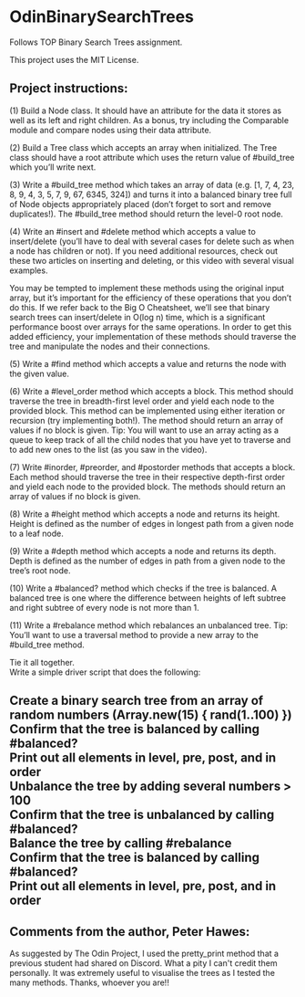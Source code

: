 # OdinBinarySearchTrees
Follows TOP Binary Search Trees assignment.

This project uses the MIT License.

Project instructions:
-----------------------------------

(1) Build a Node class. It should have an attribute for the data it stores as well as its left and right children. As a bonus, try including the Comparable module and compare nodes using their data attribute.

(2) Build a Tree class which accepts an array when initialized. The Tree class should have a root attribute which uses the return value of #build_tree which you’ll write next.

(3) Write a #build_tree method which takes an array of data (e.g. [1, 7, 4, 23, 8, 9, 4, 3, 5, 7, 9, 67, 6345, 324]) and turns it into a balanced binary tree full of Node objects appropriately placed (don’t forget to sort and remove duplicates!). The #build_tree method should return the level-0 root node.

(4) Write an #insert and #delete method which accepts a value to insert/delete (you’ll have to deal with several cases for delete such as when a node has children or not). If you need additional resources, check out these two articles on inserting and deleting, or this video with several visual examples.

You may be tempted to implement these methods using the original input array, but it’s important for the efficiency of these operations that you don’t do this. If we refer back to the Big O Cheatsheet, we’ll see that binary search trees can insert/delete in O(log n) time, which is a significant performance boost over arrays for the same operations. In order to get this added efficiency, your implementation of these methods should traverse the tree and manipulate the nodes and their connections.

(5) Write a #find method which accepts a value and returns the node with the given value.

(6) Write a #level_order method which accepts a block. This method should traverse the tree in breadth-first level order and yield each node to the provided block. This method can be implemented using either iteration or recursion (try implementing both!). The method should return an array of values if no block is given. Tip: You will want to use an array acting as a queue to keep track of all the child nodes that you have yet to traverse and to add new ones to the list (as you saw in the video).

(7) Write #inorder, #preorder, and #postorder methods that accepts a block. Each method should traverse the tree in their respective depth-first order and yield each node to the provided block. The methods should return an array of values if no block is given.

(8) Write a #height method which accepts a node and returns its height. Height is defined as the number of edges in longest path from a given node to a leaf node.

(9) Write a #depth method which accepts a node and returns its depth. Depth is defined as the number of edges in path from a given node to the tree’s root node.

(10) Write a #balanced? method which checks if the tree is balanced. A balanced tree is one where the difference between heights of left subtree and right subtree of every node is not more than 1.

(11) Write a #rebalance method which rebalances an unbalanced tree. Tip: You’ll want to use a traversal method to provide a new array to the #build_tree method.

Tie it all together.  
Write a simple driver script that does the following:

Create a binary search tree from an array of random numbers (Array.new(15) { rand(1..100) })  
Confirm that the tree is balanced by calling #balanced?  
Print out all elements in level, pre, post, and in order  
Unbalance the tree by adding several numbers > 100  
Confirm that the tree is unbalanced by calling #balanced?  
Balance the tree by calling #rebalance  
Confirm that the tree is balanced by calling #balanced?  
Print out all elements in level, pre, post, and in order  
-------------------------------

Comments from the author, Peter Hawes:
-------------------------------

As suggested by The Odin Project, I used the pretty_print method that a previous student had shared on Discord. What a pity I can't credit them personally. It was extremely useful to visualise the trees as I tested the many methods. Thanks, whoever you are!!
